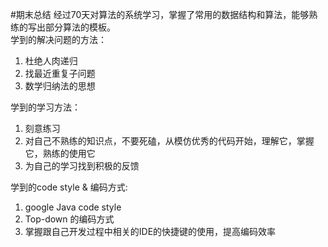 #期末总结
经过70天对算法的系统学习，掌握了常用的数据结构和算法，能够熟练的写出部分算法的模板。  
学到的解决问题的方法：
1. 杜绝人肉递归
2. 找最近重复子问题
3. 数学归纳法的思想   

学到的学习方法：
1. 刻意练习
2. 对自己不熟练的知识点，不要死磕，从模仿优秀的代码开始，理解它，掌握它，熟练的使用它  
3. 为自己的学习找到积极的反馈

学到的code style & 编码方式:   
1. google Java code style
2. Top-down 的编码方式
3. 掌握跟自己开发过程中相关的IDE的快捷键的使用，提高编码效率